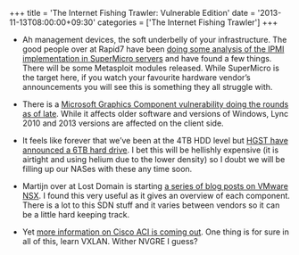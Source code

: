 +++
title = 'The Internet Fishing Trawler: Vulnerable Edition'
date = '2013-11-13T08:00:00+09:30'
categories = ['The Internet Fishing Trawler']
+++

* Ah management devices, the soft underbelly of your infrastructure. The good
  people over at Rapid7 have been
  [doing some analysis of the IPMI implementation in SuperMicro servers](https://community.rapid7.com/community/metasploit/blog/2013/11/05/supermicro-ipmi-firmware-vulnerabilities)
  and have found a few things.
  There will be some Metasploit modules released. While SuperMicro is the
  target here, if you watch your favourite hardware vendor&#8217;s
  announcements you will see this is something they all struggle with.

* There is a
    [Microsoft Graphics Component vulnerability doing the rounds as of late](http://technet.microsoft.com/en-us/security/advisory/2896666).
    While it affects older software and versions of Windows, Lync 2010 and
    2013 versions are affected on the client side.

* It feels like forever that we&#8217;ve been at the 4TB HDD level but
    [HGST have announced a 6TB hard drive](http://architecting.it/2013/11/06/6tb-hgst-helium-drive-continues-move-to-two-tier-storage/).
    I bet this will be hellishly expensive (it is airtight and using helium
    due to the lower density) so I doubt we will be filling up our NASes with
    these any time soon.

* Martijn over at Lost Domain is starting
    [a series of blog posts on VMware NSX](http://lostdomain.org/2013/10/20/vmware-nsx-general/).
    I found this very useful as it gives an overview of each component. There
    is a lot to this SDN stuff and it varies between vendors so it can be a
    little hard keeping track.

* Yet
    [more information on Cisco ACI is coming out](http://blogs.cisco.com/datacenter/close-peek-at-cisco-aci/).
    One thing is for sure in all of this, learn VXLAN. Wither NVGRE I guess?
